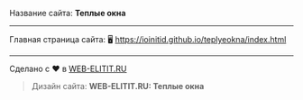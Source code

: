 Название сайта: **Теплые окна**

------------

Главная страница сайта: 🖥️ https://ioinitid.github.io/teplyeokna/index.html

------------

Сделано с ❤️ в [WEB-ELITIT.RU](https://www.web-elitit.ru "Web-elitit.ru")
> Дизайн сайта: **WEB-ELITIT.RU: Теплые окна**

